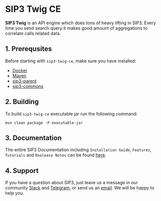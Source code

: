 # SIP3 Twig CE #

**SIP3 Twig** is an API engine which does tons of heavy lifting in SIP3. Every time you send search query it makes good
amount of aggregations to correlate calls related data.

## 1. Prerequsites

Before starting with `sip3-twig-ce`, make sure you have installed:

* [Docker](https://docs.docker.com/get-docker/)
* [Maven](https://maven.apache.org/install.html)
* [sip3-parent](https://github.com/sip3io/sip3-parent)
* [sip3-commons](https://github.com/sip3io/sip3-commons)

## 2. Building

To build `sip3-twig-ce` executable jar run the following command:

```
mvn clean package -P executable-jar
```

## 3. Documentation

The entire SIP3 Documentation including `Installation Guide`, `Features`, `Tutorials`
and `Realease Notes` can be found [here](https://sip3.io/docs/InstallationGuide.html).

## 4. Support

If you have a question about SIP3, just leave us a message in our
community [Slack](https://join.slack.com/t/sip3-community/shared_invite/enQtOTIyMjg3NDI0MjU3LWUwYzhlOTFhODYxMTEwNjllYjZjNzc1M2NmM2EyNDM0ZjJmNTVkOTg1MGQ3YmFmNWU5NjlhOGI3MWU1MzUwMjE)
and [Telegram](https://t.me/sip3io), or send us an [email](mailto:support@sip3.io). We will be happy to help you. 
